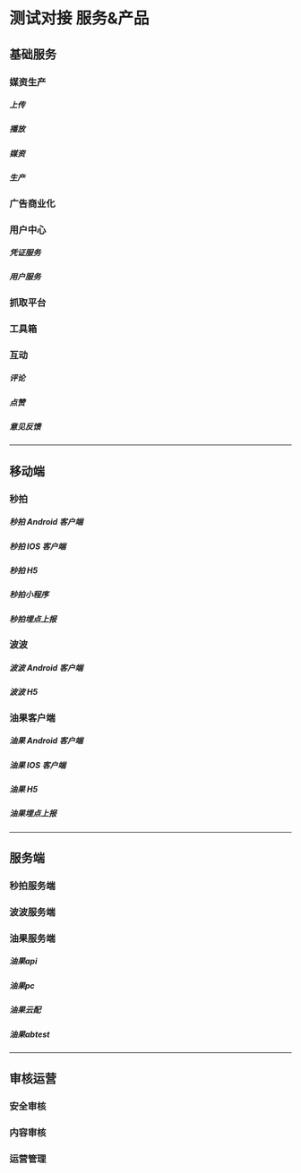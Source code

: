 # 测试对接 服务&产品

## 基础服务
###  媒资生产
##### 上传
##### 播放
##### 媒资
##### 生产

### 广告商业化

### 用户中心
##### 凭证服务
##### 用户服务

### 抓取平台

### 工具箱

### 互动
##### 评论
##### 点赞
##### 意见反馈

---
## 移动端
### 秒拍
##### 秒拍 Android 客户端
##### 秒拍 IOS 客户端
##### 秒拍 H5
##### 秒拍小程序
##### 秒拍埋点上报

### 波波
##### 波波 Android 客户端
##### 波波 H5

### 油果客户端
##### 油果 Android 客户端
##### 油果 IOS 客户端
##### 油果 H5
##### 油果埋点上报

---
## 服务端
### 秒拍服务端

### 波波服务端

### 油果服务端
##### 油果api
##### 油果pc
##### 油果云配
##### 油果abtest

---
## 审核运营
### 安全审核

### 内容审核

### 运营管理